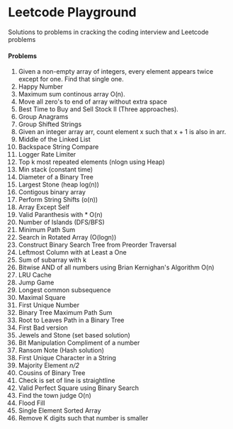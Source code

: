 # Leetcode Playground
Solutions to problems in cracking the coding interview and Leetcode problems


#### Problems
1. Given a non-empty array of integers, every element appears twice except for one. Find that single one.
2. Happy Number
3. Maximum sum continous array O(n).
4. Move all zero's to end of array without extra space
5. Best Time to Buy and Sell Stock II (Three approaches).
6. Group Anagrams
7. Group Shifted Strings
8. Given an integer array arr, count element x such that x + 1 is also in arr.
9. Middle of the Linked List
10. Backspace String Compare
11. Logger Rate Limiter
12. Top k most repeated elements (nlogn using Heap)
13. Min stack (constant time)
14. Diameter of a Binary Tree
15. Largest Stone (heap log(n))
16. Contigous binary array
17. Perform String Shifts (o(n))
18. Array Except Self
19. Valid Paranthesis with * O(n)
20. Number of Islands (DFS/BFS)
21. Minimum Path Sum
22. Search in Rotated Array (O(logn))
23. Construct Binary Search Tree from Preorder Traversal
24. Leftmost Column with at Least a One
25. Sum of subarray with k
26. Bitwise AND of all numbers using Brian Kernighan's Algorithm O(n)
27. LRU Cache
28. Jump Game
29. Longest common subsequence
30. Maximal Square
31. First Unique Number
32. Binary Tree Maximum Path Sum
33. Root to Leaves Path in a Binary Tree
34. First Bad version
35. Jewels and Stone (set based solution)
36. Bit Manipulation Compliment of a number
36. Ransom Note (Hash solution)   
37. First Unique Character in a String
38. Majority Element *n/2*
39. Cousins of Binary Tree
40. Check is set of line is straightline
41. Valid Perfect Square using Binary Search
42. Find the town judge O(n)
43. Flood Fill
44. Single Element Sorted Array
45. Remove K digits such that number is smaller